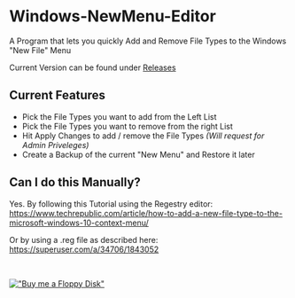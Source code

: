 # Windows-NewMenu-Editor

A Program that lets you quickly Add and Remove File Types to the Windows "New File" Menu

Current Version can be found under [Releases](https://github.com/Der-Floh/Windows-NewMenu-Editor/releases)

## Current Features
- Pick the File Types you want to add from the Left List
- Pick the File Types you want to remove from the right List
- Hit Apply Changes to add / remove the File Types _(Will request for Admin Priveleges)_
- Create a Backup of the current "New Menu" and Restore it later

## Can I do this Manually?
Yes. By following this Tutorial using the Regestry editor: https://www.techrepublic.com/article/how-to-add-a-new-file-type-to-the-microsoft-windows-10-context-menu/

Or by using a .reg file as described here: https://superuser.com/a/34706/1843052

<br/>

[!["Buy me a Floppy Disk"](https://www.buymeacoffee.com/assets/img/custom_images/orange_img.png)](https://www.buymeacoffee.com/der_floh)
